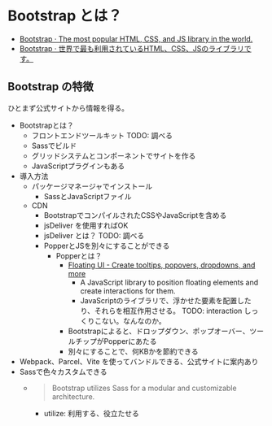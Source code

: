 # Bootstrap とは？

- [Bootstrap · The most popular HTML, CSS, and JS library in the world.](https://getbootstrap.com/)
- [Bootstrap · 世界で最も利用されているHTML、CSS、JSのライブラリです。](https://getbootstrap.jp/)

## Bootstrap の特徴

ひとまず公式サイトから情報を得る。

- Bootstrapとは？
  - フロントエンドツールキット TODO: 調べる
  - Sassでビルド
  - グリッドシステムとコンポーネントでサイトを作る
  - JavaScriptプラグインもある
- 導入方法
  - パッケージマネージャでインストール
    - SassとJavaScriptファイル
  - CDN
    - BootstrapでコンパイルされたCSSやJavaScriptを含める
    - jsDeliver を使用すればOK
    - jsDeliver とは？ TODO: 調べる
    - PopperとJSを別々にすることができる
      - Popperとは？
        - [Floating UI - Create tooltips, popovers, dropdowns, and more](https://floating-ui.com/?utm_source=popper.js.org)
          - A JavaScript library to position floating elements and create interactions for them.
          - JavaScriptのライブラリで、浮かせた要素を配置したり、それらを相互作用させる。 TODO: interaction しっくりこない。なんなのか。
        - Bootstrapによると、ドロップダウン、ポップオーバー、ツールチップがPopperにあたる
        - 別々にすることで、何KBかを節約できる
- Webpack、Parcel、Vite を使ってバンドルできる、公式サイトに案内あり
- Sassで色々カスタムできる
  - > Bootstrap utilizes Sass for a modular and customizable architecture.
    - utilize: 利用する、役立たせる